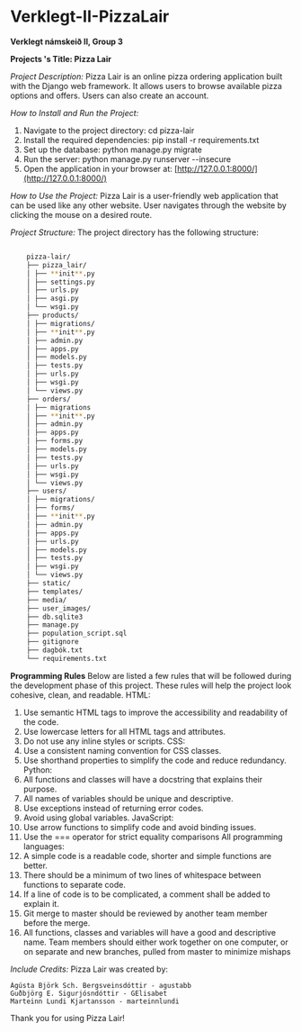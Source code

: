 # Verklegt-II-PizzaLair

**Verklegt námskeið II, Group 3**

**Projects 's Title: Pizza Lair**

_Project Description:_
Pizza Lair is an online pizza ordering application built with the Django web framework. It allows users to browse available pizza options and offers.
Users can also create an account.

_How to Install and Run the Project:_

1. Navigate to the project directory:
   cd pizza-lair
2. Install the required dependencies:
   pip install -r requirements.txt
3. Set up the database:
   python manage.py migrate
4. Run the server:
   python manage.py runserver --insecure
5. Open the application in your browser at: [http://127.0.0.1:8000/](http://127.0.0.1:8000/)

_How to Use the Project:_
Pizza Lair is a user-friendly web application that can be used like any other website. User navigates through the website by clicking the mouse on a desired route.


_Project Structure:_
The project directory has the following structure:

```bash

    pizza-lair/
    ├── pizza_lair/
    │ ├── **init**.py
    │ ├── settings.py
    │ ├── urls.py
    │ ├── asgi.py
    │ └── wsgi.py
    ├── products/
    │ ├── migrations/
    │ ├── **init**.py
    │ ├── admin.py
    │ ├── apps.py
    │ ├── models.py
    │ ├── tests.py
    │ ├── urls.py
    │ ├── wsgi.py
    │ └── views.py
    ├── orders/
    │ ├── migrations
    │ ├── **init**.py
    │ ├── admin.py
    │ ├── apps.py
    │ ├── forms.py
    │ ├── models.py
    │ ├── tests.py
    │ ├── urls.py
    │ ├── wsgi.py
    │ └── views.py
    ├── users/
    │ ├── migrations/
    │ ├── forms/
    │ ├── **init**.py
    │ ├── admin.py
    │ ├── apps.py
    │ ├── urls.py
    │ ├── models.py
    │ ├── tests.py
    │ ├── wsgi.py
    │ └── views.py
    ├── static/
    ├── templates/
    ├── media/
    ├── user_images/
    ├── db.sqlite3
    ├── manage.py
    ├── population_script.sql
    ├── gitignore
    ├── dagbók.txt
    └── requirements.txt
```
__Programming Rules__
Below are listed a few rules that will be followed during the development phase of this
project. These rules will help the project look cohesive, clean, and readable.
HTML:
   1. Use semantic HTML tags to improve the accessibility and readability of the code.
   2. Use lowercase letters for all HTML tags and attributes.
   3. Do not use any inline styles or scripts.
CSS:
   4. Use a consistent naming convention for CSS classes.
   5. Use shorthand properties to simplify the code and reduce redundancy.
Python:
   7. All functions and classes will have a docstring that explains their purpose.
   8. All names of variables should be unique and descriptive.
   10. Use exceptions instead of returning error codes.
   11. Avoid using global variables.
JavaScript:
   13. Use arrow functions to simplify code and avoid binding issues.
   14. Use the === operator for strict equality comparisons
All programming languages:
   15. A simple code is a readable code, shorter and simple functions are better.
   16. There should be a minimum of two lines of whitespace between functions to
   separate code.
   17. If a line of code is to be complicated, a comment shall be added to explain it.
   18. Git merge to master should be reviewed by another team member before the
   merge.
   19. All functions, classes and variables will have a good and descriptive name.
   Team members should either work together on one computer, or on separate and
   new branches, pulled from master to minimize mishaps

_Include Credits:_
Pizza Lair was created by:

    Ágústa Björk Sch. Bergsveinsdóttir - agustabb
    Guðbjörg E. Sigurjósndóttir - GElisabet
    Marteinn Lundi Kjartansson - marteinnlundi

Thank you for using Pizza Lair!
